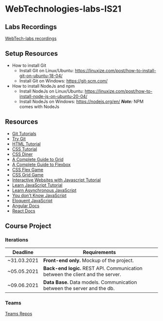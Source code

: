 # WebTechnologies-labs-IS21

## Labs Recordings
[WebTech-labs recordings](https://drive.google.com/drive/folders/1cBoLKzPiDvdhuGxHicBSxKc5foKaUnZE?usp=sharing)

## Setup Resources
- How to install Git
  - Install Git on Linux/Ubuntu: https://linuxize.com/post/how-to-install-git-on-ubuntu-18-04/
  - Install Git on Windows: https://git-scm.com/
- How to install NodeJs and npm 
  - Install NodeJs on Linux/Ubuntu: https://linuxize.com/post/how-to-install-node-js-on-ubuntu-20-04/
  - Install NodeJs on Windows: https://nodejs.org/en/
**_Note:_** NPM comes with NodeJs

## Resources
- [Git Tutorials](https://www.atlassian.com/git/tutorials)
- [Try Git](https://try.github.io/)
- [HTML Tutorial](https://www.codecademy.com/learn/learn-html)
- [CSS Tutorial](https://www.codecademy.com/learn/learn-css)
- [CSS Diner](https://flukeout.github.io/)
- [A Complete Guide to Grid](https://css-tricks.com/snippets/css/complete-guide-grid/)
- [A Complete Guide to Flexbox](https://css-tricks.com/snippets/css/a-guide-to-flexbox/)
- [CSS Flex Game](http://flexboxfroggy.com/)
- [CSS Grid Game](https://cssgridgarden.com/)
- [Interactive Websites with Javascript Tutorial](https://www.codecademy.com/learn/build-interactive-websites)
- [Learn JavaScript Tutorial](https://www.codecademy.com/learn/introduction-to-javascript)
- [Learn Asynchronous JavaScript](https://www.codecademy.com/learn/asynchronous-javascript)
- [You don't Know JavaScript](https://github.com/getify/You-Dont-Know-JS/blob/2nd-ed/get-started/README.md)
- [Eloquent JavaScript](https://github.com/amilajack/reading/blob/master/JavaScript/Eloquent%20JavaScript.pdf)
- [Angular Docs](https://angular.io/docs)
- [React Docs](https://reactjs.org/docs/getting-started.html)

## Course Project
### Iterations
Deadline | Requirements
--- | --- 
~31.03.2021 | **Front-end only.** Mockup of the project.
~05.05.2021 | **Back-end logic.** REST API. Communication between the client and the server.
~09.06.2021 | **Data Base.** Data models. Communication between the server and the db.

### Teams
[Teams Repos](https://docs.google.com/spreadsheets/d/1oH-NsjZOqljIBtgSA6HGNRWFULf6d6lOSkYjzHsCHz0/edit?usp=sharing)

